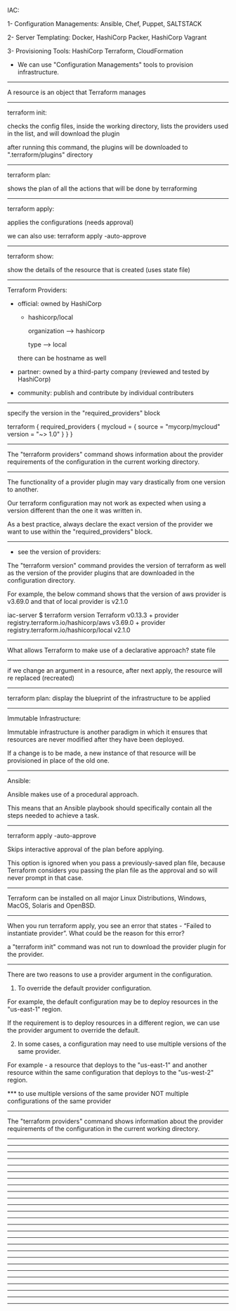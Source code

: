IAC:

1- Configuration Managements: Ansible, Chef, Puppet, SALTSTACK

2- Server Templating: Docker, HashiCorp Packer, HashiCorp Vagrant

3- Provisioning Tools: HashiCorp Terraform, CloudFormation


* We can use "Configuration Managements" tools to provision infrastructure.



__________________________________________________________________________________________




A resource is an object that Terraform manages


__________________________________________________________________________________________




terraform init:

checks the config files, inside the working directory, lists the providers used in the list, and will download the plugin

after running this command, the plugins will be downloaded to ".terraform/plugins" directory


__________________________________________________________________________________________



terraform plan:

shows the plan of all the actions that will be done by terraforming



__________________________________________________________________________________________




terraform apply:

applies the configurations (needs approval)

we can also use: terraform apply -auto-approve


__________________________________________________________________________________________



terraform show:

show the details of the resource that is created (uses state file)



__________________________________________________________________________________________





Terraform Providers:

- official: owned by HashiCorp

  * hashicorp/local
 
    organization --> hashicorp
    
    type         --> local

  there can be hostname as well

- partner: owned by a third-party company (reviewed and tested by HashiCorp)

- community: publish and contribute by individual contributers







__________________________________________________________________________________________



specify the version in the "required_providers" block

terraform {
  required_providers {
    mycloud = {
      source = "mycorp/mycloud"
      version = "~> 1.0" 
    }
  }
}


__________________________________________________________________________________________



The "terraform providers" command shows information about the provider requirements of the configuration in the current working directory. 


__________________________________________________________________________________________





The functionality of a provider plugin may vary drastically from one version to another.

Our terraform configuration may not work as expected when using a version different than the one it was written in.

As a best practice, always declare the exact version of the provider we want to use within the "required_providers" block.


__________________________________________________________________________________________


* see the version of providers:


The "terraform version" command provides the version of terraform as well as the version of the provider plugins that are downloaded in the configuration directory.

For example, the below command shows that the version of aws provider is v3.69.0 and that of local provider is v2.1.0

iac-server $ terraform version Terraform v0.13.3 + provider registry.terraform.io/hashicorp/aws v3.69.0 + provider registry.terraform.io/hashicorp/local v2.1.0


__________________________________________________________________________________________




What allows Terraform to make use of a declarative approach?  state file



__________________________________________________________________________________________




if we change an argument in a resource, after next apply, the resource will re replaced (recreated)



__________________________________________________________________________________________




terraform plan: display the blueprint of the infrastructure to be applied



__________________________________________________________________________________________



Immutable Infrastructure:

Immutable infrastructure is another paradigm in which it ensures that resources are never modified after they have been deployed.

If a change is to be made, a new instance of that resource will be provisioned in place of the old one.



__________________________________________________________________________________________



Ansible:

Ansible makes use of a procedural approach.

This means that an Ansible playbook should specifically contain all the steps needed to achieve a task.



__________________________________________________________________________________________



terraform apply -auto-approve

Skips interactive approval of the plan before applying.

This option is ignored when you pass a previously-saved plan file, because Terraform considers you passing the plan file as the approval and so will never prompt in that case.


__________________________________________________________________________________________




Terraform can be installed on all major Linux Distributions, Windows, MacOS, Solaris and OpenBSD.


__________________________________________________________________________________________


When you run terraform apply, you see an error that states - “Failed to instantiate provider”. What could be the reason for this error?




 a "terraform init" command was not run to download the provider plugin for the provider.


__________________________________________________________________________________________



There are two reasons to use a provider argument in the configuration.

1. To override the default provider configuration.

For example, the default configuration may be to deploy resources in the "us-east-1" region.

If the requirement is to deploy resources in a different region, we can use the provider argument to override the default.


2. In some cases, a configuration may need to use multiple versions of the same provider.

For example - a resource that deploys to the "us-east-1" and another resource within the same configuration that deploys to the "us-west-2" region.




*** to use multiple versions of the same provider NOT multiple configurations of the same provider


__________________________________________________________________________________________



The "terraform providers" command shows information about the provider requirements of the configuration in the current working directory. 



__________________________________________________________________________________________







__________________________________________________________________________________________







__________________________________________________________________________________________







__________________________________________________________________________________________







__________________________________________________________________________________________







__________________________________________________________________________________________







__________________________________________________________________________________________







__________________________________________________________________________________________







__________________________________________________________________________________________







__________________________________________________________________________________________







__________________________________________________________________________________________







__________________________________________________________________________________________







__________________________________________________________________________________________







__________________________________________________________________________________________







__________________________________________________________________________________________







__________________________________________________________________________________________







__________________________________________________________________________________________







__________________________________________________________________________________________







__________________________________________________________________________________________







__________________________________________________________________________________________







__________________________________________________________________________________________







__________________________________________________________________________________________







__________________________________________________________________________________________







__________________________________________________________________________________________







__________________________________________________________________________________________







__________________________________________________________________________________________
